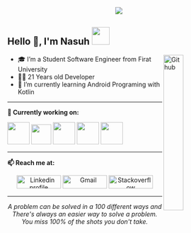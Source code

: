 <p align="center"><img src="https://i.imgur.com/A6bWGFl.gif"/></p>

## Hello 👋, I'm Nasuh <img src="https://media.giphy.com/media/WUlplcMpOCEmTGBtBW/giphy.gif" width="40">
<img width="30%" align="right" alt="Github" src="https://media.giphy.com/media/llarwdtFqG63IlqUR1/giphy.gif" />

- 🎓 I’m a Student Software Engineer from Firat University
- 👨‍💻 21 Years old Developer  
- 🌱 I’m currently learning Android Programing with Kotlin

----

**🌱 Currently working on:**

<code><a href="https://www.android.com/" target="_blank"><img height="50" src="https://upload.wikimedia.org/wikipedia/commons/d/d7/Android_robot.svg"></a></code>
<code><a href="https://kotlinlang.org/" target="_blank"><img height="45" src="https://upload.wikimedia.org/wikipedia/commons/0/06/Kotlin_Icon.svg"></a></code>
<code><a href="https://www.java.com/tr/" target="_blank"><img height="50" src="https://www.vectorlogo.zone/logos/java/java-icon.svg"></a></code>
<code><a href="https://git-scm.com//" target="_blank"><img height="50" src="https://www.vectorlogo.zone/logos/git-scm/git-scm-ar21.svg"></a></code>
<code><a href="https://firebase.google.com/" target="_blank"><img height="50" src="https://upload.wikimedia.org/wikipedia/commons/3/37/Firebase_Logo.svg"></a></code>



----

**📫 Reach me at:**
<br>
<p align="center">
    <a href="https://www.linkedin.com/in/nasuh-%C3%BCnal-7b69a8239/"><img alt="Linkedin profile" title="Linkedin" src="https://raw.githubusercontent.com/Thomas-George-T/Thomas-George-T/master/assets/linkedin.svg" width="100" height="30" /></a>
    <a href="mailto:nasuhunal1@gmail.com"><img alt="Gmail" src="https://raw.githubusercontent.com/Thomas-George-T/Thomas-George-T/master/assets/google-gmail.svg" title="Email" width="100" height="30" /></a>
    <a href="https://stackoverflow.com/users/21650039/nasuh-%c3%9cnal"><img alt="Stackoverflow" src="https://stackoverflow.design/assets/img/logos/so/logo-stackoverflow.svg" width="100" height="30" /></a>
    
</p>
<hr \>
<p align="center">
   <i>A problem can be solved in a 100 different ways and There's always an easier way to solve a problem.</i>
   <br>
   <i>You miss 100% of the shots you don't take.</i>
</p>  
